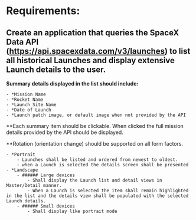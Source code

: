 # Requirements:

## Create an application that queries the SpaceX Data API (https://api.spacexdata.com/v3/launches) to list all historical Launches and display extensive Launch details to the user.

**Summary details displayed in the list should include:** 

    - *Mission Name
    - *Rocket Name
    - *Launch Site Name
    - *Date of Launch
    - *Launch patch image, or default image when not provided by the API

**Each summary item should be clickable. When clicked the full mission details provided by the API should be displayed.

**Rotation (orientation change) should be supported on all form factors.

    - *Portrait 
        - Launches shall be listed and ordered from newest to oldest.
        - when a Launch is selected the details screen shall be presented
    - *Landscape
        - ###### Large devices 
            - Shall display the Launch list and detail views in Master/Detail manner. 
            - When a Launch is selected the item shall remain highlighted in the list and the details view shall be populated with the selected Launch details.
        - ###### Small devices
            - Shall display like portrait mode
